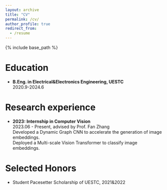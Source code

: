 ```yaml
---
layout: archive
title: "CV"
permalink: /cv/
author_profile: true
redirect_from:
  - /resume
---
```


{% include base_path %}

Education
======
* **B.Eng. in Electrical&Electronics Engineering, UESTC**
<br>2020.9-2024.6

<!-- * **MSc in Signal Processing and Machine Learning, NTU**
<br>2024.8-2025.6 -->

Research experience
======
* **2023: Internship in Computer Vision**
<br>2023.06 - Present, advised by Prof. Fan Zhang
<br>Developed a Dynamic Graph CNN to accelerate the generation of image embeddings.
<br>Deployed a Multi-scale Vision Transformer to classify image embeddings.

<!-- * **2022: Internship in Intelligent Reflective Surface**
<br>2022.02 - 2022.12, advised by Prof. Lei Zhang
<br>Combined with Key generation -->
  
Selected Honors
======
* Student Pacesetter Scholarship of UESTC, 2021&2022
